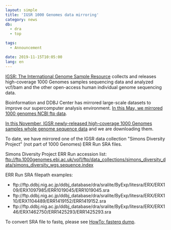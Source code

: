 ```yaml
---
layout: simple
title: 'IGSR 1000 Genomes data mirroring'
category: news
db:
  - dra
  - top

tags:
  - Announcement

date: 2019-11-15T10:05:00
lang: en
---
```


<p><a href="https://www.internationalgenome.org/">IGSR: The International Genome Sample Resource</a> collects and releases high-coverage 1000 Genomes samples sequencing data and analyzed vcf/bam and the other open-access human individual genome sequencing data.</p>

<p>Bioinformation and DDBJ Center has mirrored large-scale datasets to improve our supercomputer analysis environment.
    <a href="/news/en/190528-e.html">In this May, we mirrored 1000 genomes NCBI ftp data</a>.
</p>

<p><a href="https://www.internationalgenome.org/data-portal/data-collection/30x-grch38">In this November, IGSR newly-released high-coverage 1000 Genomes samples whole genome sequence data</a> and we are downloading them.</p>

<p>To date, we have mirrored one of the IGSR data collection "Simons Diversity Project" (not part of 1000 Genomes) ERR Run SRA files.</p>

<p>Simons Diversity Project ERR Run accession list:<br>
    <a href="ftp://ftp.1000genomes.ebi.ac.uk/vol1/ftp/data_collections/simons_diversity_data/simons_diversity_wgs.sequence.index">ftp://ftp.1000genomes.ebi.ac.uk/vol1/ftp/data_collections/simons_diversity_data/simons_diversity_wgs.sequence.index</a>
</p>

<p class="no_bottom">ERR Run SRA filepath examples:</p>

<ul>
    <li>ftp://ftp.ddbj.nig.ac.jp/ddbj_database/dra/sralite/ByExp/litesra/ERX/ERX109/ERX1097985/ERR1019045/ERR1019045.sra</li>
    <li>ftp://ftp.ddbj.nig.ac.jp/ddbj_database/dra/sralite/ByExp/litesra/ERX/ERX110/ERX1104489/ERR1419152/ERR1419152.sra</li>
    <li>ftp://ftp.ddbj.nig.ac.jp/ddbj_database/dra/sralite/ByExp/litesra/ERX/ERX146/ERX1462750/ERR1425293/ERR1425293.sra</li>
</ul>

<p>To convert SRA file to fastq, please see <a href="https://github.com/ncbi/sra-tools/wiki/HowTo:-fasterq-dump">HowTo: fasterq dump</a>.</p>
